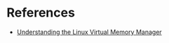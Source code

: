 # References
- [Understanding the Linux Virtual Memory Manager](https://pdos.csail.mit.edu/~sbw/links/gorman_book.pdf)
